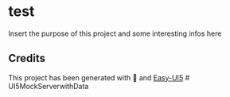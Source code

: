 # test

Insert the purpose of this project and some interesting infos here

## Credits

This project has been generated with 💙 and [Easy-UI5](https://github.com/SAP/generator-easy-ui5)
#   U I 5 M o c k S e r v e r w i t h D a t a  
 